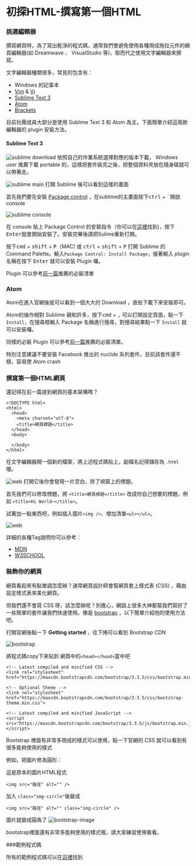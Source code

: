 # 初探HTML-撰寫第一個HTML

### 挑選編輯器
撰寫網頁時，為了寫出乾淨的程式碼，通常我們會避免使用各種現成拖拉元件的網頁編輯器(如 Dreamwave 、 VisualStudio 等)，取而代之使用文字編輯器來撰寫。

文字編輯器種類很多，常見的包含有：
* Windows 的記事本
* [Vim](http://www.vim.org) & [Vi](http://thomer.com/vi/vi.html)
* [Sublime Text 3](http://www.sublimetext.com/3)
* [Atom](https://atom.io)
* [Brackets](http://brackets.io)

目前社團成員大部分是使用 Sublime Text  3 和 Atom 為主。下面簡單介紹這兩款編輯器的 plugin 安裝方法。

#### Sublime Text 3

  ![sublime download][1]
  依照自己的作業系統選擇對應的版本下載，
  Windows user 推薦下載 portable 的，這樣把套件裝完之後，把整個資料夾放在隨身碟就可以帶著走。

  ![sublime main][2]
  打開 Sublime 後可以看到這樣的畫面

  首先我們要先安裝 [Package control](https://packagecontrol.io) ，在sublime的主畫面按下<kbd>ctrl</kbd> + <kbd>`</kbd>開啟console

  ![sublime console][3]

  在 console 貼上 Package Control 的安裝指令（你可以在[這裡](https://packagecontrol.io/installation#st3)找到)，按下<kbd>Enter</kbd>就會開始安裝了。安裝完畢後請把Sulime重新打開。

  按下<kbd>cmd</kbd> + <kbd>shift</kbd> + <kbd>P</kbd>（MAC) 或 <kbd>ctrl</kbd> + <kbd>shift</kbd> + <kbd>P</kbd> 打開 Sublime 的 Command Palette。輸入`Package Control: Install Package`，接著輸入 plugin 名稱在按下 <kbd>Enter</kbd> 就可以安裝 Plugin 囉。

  Plugin 可以參考[前一篇](section1.md)推薦的必裝清單

### Atom

Atom在進入官網後就可以看到一個大大的 Download ，直些下載下來安裝即可。

Atom的操作相對 Sublime 親和許多，按下<kbd>cmd</kbd> + <kbd>,</kbd> 可以打開設定頁面，點一下`Install`，在搜尋框輸入 Package 名稱進行搜尋，對搜尋結果點一下 `Install` 就可以安裝囉。

同樣的必裝 Plugin 可以參考[前一篇](section1.md)推薦的必裝清單。

特別注意建議不要安裝 Facebook 推出的 nuclide 系列套件，目前該套件還不穩，容易使 Atom crash

### 撰寫第一個HTML網頁

還記得在前一篇提到網頁的基本架構嗎？
```
<!DOCTYPE html>
<html>
  <head>
    <meta charset="utf-8">
    <title>網頁標題</title>
  </head>
  <body>

  </body>
</html>
```
在文字編輯器開一個新的檔案，將上述程式碼貼上，副檔名記得儲存為 `.html` 喔。

![web][4]
打開它後你會發現一片空白，除了視窗上的標題。

首先我們可以修改標題，將 `<title>網頁標題</title>`  改成你自己想要的標題，例如 `<title>Hi World~</title>`。

試著加一點東西吧，例如插入圖片`<img />`、增加清單`<ul></ul>`。

![web][5]

詳細的各種Tag說明你可以參考：
* [MDN](https://developer.mozilla.org/en-US/docs/Web/HTML/Element)
* [W3SCHOOL](https://developer.mozilla.org/en-US/docs/Web/HTML/Element)

### 裝飾你的網頁

網頁看起來有點單調怎麼辦？通常網頁設計師會幫網頁套上樣式表 (CSS) ，藉由設定樣式表來美化網頁。

但我們還不會寫 CSS 呀，該怎麼辦呢？別擔心，網路上很多大神都幫我們寫好了一些簡單的套件讓我們快速使用。像是 [bootstrap](http://getbootstrap.com) ，以下簡單介紹他的使用方法吧。

打開官網後點一下 **Getting started** ，往下捲可以看到 Bootstrap CDN

![bootstrap][6]

將程式碼copy下來貼到 網頁中的`<head></head>`當中吧
```
<!-- Latest compiled and minified CSS -->
<link rel="stylesheet" href="https://maxcdn.bootstrapcdn.com/bootstrap/3.3.5/css/bootstrap.min.css">

<!-- Optional theme -->
<link rel="stylesheet" href="https://maxcdn.bootstrapcdn.com/bootstrap/3.3.5/css/bootstrap-theme.min.css">

<!-- Latest compiled and minified JavaScript -->
<script src="https://maxcdn.bootstrapcdn.com/bootstrap/3.3.5/js/bootstrap.min.js"></script>
```
Bootstrap 裡面有非常多現成的樣式可以使用，點一下官網的 CSS 就可以看到有很多能夠使用的樣式

例如，把圖片修為圓形：

這是原本的圖片HTML程式
```
<img src="路徑" alt="" />
```

加入 `class="img-circle"`後變成
```
<img src="路徑" alt="" class="img-circle" />
```

圖片就變成圓角了
![bootstrap-image][7]

bootstrap裡面還有非常多能夠使用的樣式喔，請大家練習使用看看。

###範例程式碼

所有的範例程式碼可以在[這裡](https://github.com/eric0324/ITAC_html_css/tree/master/example/section2/)找到

[1]: https://raw.githubusercontent.com/eric0324/ITAC_html_css/master/img/section2/sublime_download.png
[2]: https://raw.githubusercontent.com/eric0324/ITAC_html_css/master/img/section2/sublime_main.png
[3]: https://raw.githubusercontent.com/eric0324/ITAC_html_css/master/img/section2/sublime_console.png
[4]:https://raw.githubusercontent.com/eric0324/ITAC_html_css/master/img/section2/web1.png
[5]:https://raw.githubusercontent.com/eric0324/ITAC_html_css/master/img/section2/web2.png
[6]:https://raw.githubusercontent.com/eric0324/ITAC_html_css/master/img/section2/bootstrap1.png
[7]:https://raw.githubusercontent.com/eric0324/ITAC_html_css/master/img/section2/bootstrap2.png

